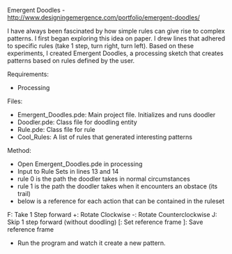 Emergent Doodles - http://www.designingemergence.com/portfolio/emergent-doodles/

I have always been fascinated by how simple rules can give rise to complex patterns. I first began exploring this idea on paper. I drew lines that adhered to specific rules (take 1 step, turn right, turn left). Based on these experiments, I created Emergent Doodles, a processing sketch that creates patterns based on rules defined by the user.

Requirements:

  - Processing
  
Files:

  - Emergent_Doodles.pde: Main project file. Initializes and runs doodler
  - Doodler.pde: Class file for doodling entity
  - Rule.pde: Class file for rule
  - Cool_Rules: A list of rules that generated interesting patterns
  
Method:

  - Open Emergent_Doodles.pde in processing
  - Input to Rule Sets in lines 13 and 14
  - rule 0 is the path the doodler takes in normal circumstances
  - rule 1 is the path the doodler takes when it encounters an obstace (its trail)
  - below is a reference for each action that can be contained in the ruleset
  
  F: Take 1 Step forward
  +: Rotate Clockwise
  -: Rotate Counterclockwise
  J: Skip 1 step forward (without doodling)
  [: Set reference frame
  ]: Save reference frame
  
  - Run the program and watch it create a new pattern. 
  
